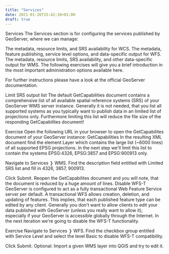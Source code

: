 ```yaml
---
title: "Services"
date: 2021-01-26T15:42:10+01:00
draft: true
---
```


Services
The Services section is for configuring the services published by GeoServer, where we can manage:

The metadata, resource limits, and SRS availability for WCS.
The metadata, feature publishing, service level options, and data-specific output for WFS.
The metadata, resource limits, SRS availability, and other data-specific output for WMS.
The following exercises will give you a brief introduction in the most important administration options available here.

For further instructions please have a look at the official GeoServer documentation.

Limit SRS output list
The default GetCapabilities document contains a comprehensive list of all available spatial reference systems (SRS) of your GeoServer WMS server instance. Generally it is not needed, that you list all supported systems as you typically want to publish data in an limited list of projections only. Furthermore limiting this list will reduce the file size of the responding GetCapabilites document!

Exercise
Open the following URL in your browser to open the GetCapabilites document of your GeoServer instance: GetCapabilities
In the resulting XML document find the element Layer which contains the large list (~6000 lines) of all supported EPSG projections.
In the next step we'll limit this list to contain the systems EPSG:4326, EPSG:3857 and EPSG:900913 only.

Navigate to Services ❭ WMS.
Find the description field entitled with Limited SRS list and fill in 4326, 3857, 900913.


Click Submit.
Reopen the GetCapabilites document and you will note, that the document is reduced by a huge amount of lines.
Disable WFS-T
GeoServer is configured to act as a fully transactional Web Feature Service server per default. A transactional WFS allows creation, deletion, and updating of features. This implies, that each published feature type can be edited by any client. Generally you don't want to allow clients to edit your data published with GeoServer (unless you really want to allow it), especially if your GeoServer is accessible globally through the Internet. In the next iteration we're going to disable the WFS-T functionality.

Exercise
Navigate to Services ❭ WFS.
Find the checkbox group entitled with Service Level and select the level Basic to disable WFS-T compatibility.


Click Submit.
Optional: Import a given WMS layer into QGIS and try to edit it.
